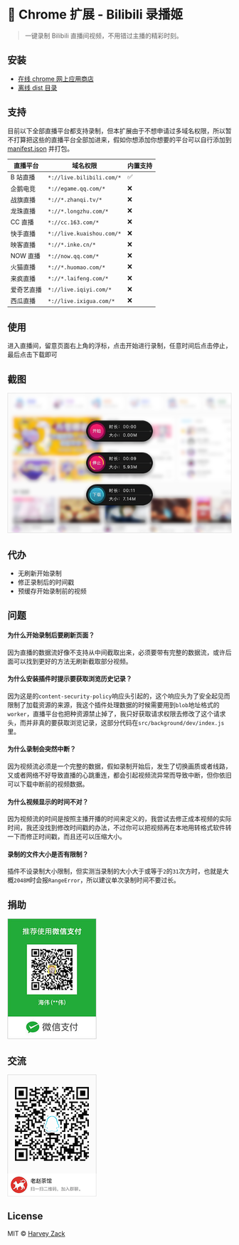 # :watermelon: Chrome 扩展 - Bilibili 录播姬

> 一键录制 Bilibili 直播间视频，不用错过主播的精彩时刻。

## 安装

-   [在线 chrome 网上应用商店](https://chrome.google.com/webstore/detail/nagmkdppcmenlcgelpgkjoknakghllml)
-   [离线 dist 目录](./dist/)

## 支持

目前以下全部直播平台都支持录制，但本扩展由于不想申请过多域名权限，所以暂不打算把这些的直播平台全部加进来，假如你想添加你想要的平台可以自行添加到 [manifest.json](./src/manifest.json) 并打包。

| 直播平台   | 域名权限                  | 内置支持           |
| ---------- | ------------------------- | ------------------ |
| B 站直播   | `*://live.bilibili.com/*` | :white_check_mark: |
| 企鹅电竞   | `*://egame.qq.com/*`      | :x:                |
| 战旗直播   | `*://*.zhanqi.tv/*`       | :x:                |
| 龙珠直播   | `*://*.longzhu.com/*`     | :x:                |
| CC 直播    | `*://cc.163.com/*`        | :x:                |
| 快手直播   | `*://live.kuaishou.com/*` | :x:                |
| 映客直播   | `*://*.inke.cn/*`         | :x:                |
| NOW 直播   | `*://now.qq.com/*`        | :x:                |
| 火猫直播   | `*://*.huomao.com/*`      | :x:                |
| 来疯直播   | `*://*.laifeng.com/*`     | :x:                |
| 爱奇艺直播 | `*://live.iqiyi.com/*`    | :x:                |
| 西瓜直播   | `*://live.ixigua.com/*`   | :x:                |

## 使用

进入直播间，留意页面右上角的浮标，点击开始进行录制，任意时间后点击停止，最后点击下载即可

## 截图

<img src="./images/screenshot.png" width="640">

## 代办

-   无刷新开始录制
-   修正录制后的时间戳
-   预缓存开始录制前的视频

## 问题

#### 为什么开始录制后要刷新页面？

因为直播的数据流好像不支持从中间截取出来，必须要带有完整的数据流，或许后面可以找到更好的方法无刷新截取部分视频。

#### 为什么安装插件时提示要获取浏览历史记录？

因为这是的`content-security-policy`响应头引起的，这个响应头为了安全起见而限制了加载资源的来源，我这个插件处理数据的时候需要用到`blob`地址格式的`worker`，直播平台也把种资源禁止掉了，我只好获取请求权限去修改了这个请求头，而并非真的要获取浏览记录，这部分代码在`src/background/dev/index.js`里。

#### 为什么录制会突然中断？

因为视频流必须是一个完整的数据，假如录制开始后，发生了切换画质或者线路，又或者网络不好导致直播的心跳重连，都会引起视频流异常而导致中断，但你依旧可以下载中断前的视频数据。

#### 为什么视频显示的时间不对？

因为视频流的时间是按照主播开播的时间来定义的，我尝试去修正成本视频的实际时间，我还没找到修改时间戳的办法，不过你可以把视频再在本地用转格式软件转一下而修正时间戳，而且还可以压缩大小。

#### 录制的文件大小是否有限制？

插件不设录制大小限制，但实测当录制的大小大于或等于`2`的`31`次方时，也就是大概`2048M`时会报`RangeError`，所以建议单次录制时间不要过长。

## 捐助

![捐助](./images/wechatpay.jpg)

## 交流

![QQ 群](./images/qqgroup.png)

## License

MIT © [Harvey Zack](https://sleepy.im/)
